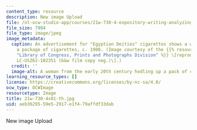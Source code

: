 ```yaml
---
content_type: resource
description: New image Upload
file: /ol-ocw-studio-app/courses/21w-730-4-expository-writing-analyzing-mass-media-spring-2001/aeb3629559e52917e1f479affdf33dab_21w-730-4s01-th.jpg
file_size: 7994
file_type: image/jpeg
image_metadata:
  caption: An advertisement for "Egyptian Deities" cigarettes shows a woman holding
    a package of cigarettes, c. 1900. (Image courtesy of the {{% resource_link "a94eeb1f-7ede-4e70-a8d4-821bde7e8cb7"
    "Library of Congress, Prints and Photographs Division" %}} \[reproduction number,
    LC-USZ62-102351 (b&w film copy neg.)\].)
  credit: ''
  image-alt: A woman from the early 20th century hodling up a pack of cigarettes
learning_resource_types: []
license: https://creativecommons.org/licenses/by-nc-sa/4.0/
ocw_type: OCWImage
resourcetype: Image
title: 21w-730-4s01-th.jpg
uid: aeb36295-59e5-2917-e1f4-79affdf33dab
---
```

New image Upload